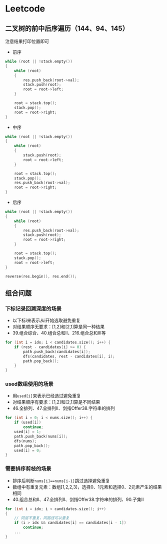 # Leetcode
## 二叉树的前中后序遍历（144、94、145）
注意结果打印位置即可
- 前序
```c++
while (root || !stack.empty())
{
    while (root)
    {
        res.push_back(root->val);
        stack.push(root);
        root = root->left;
    }

    root = stack.top();
    stack.pop();
    root = root->right;
}
```
- 中序
```c++
while (root || !stack.empty())
{
    while (root)
    {
        stack.push(root);
        root = root->left;
    }

    root = stack.top();
    stack.pop();
    res.push_back(root->val);
    root = root->right;
}
```
- 后序
```c++
while (root || !stack.empty())
{
    while (root)
    {
        res.push_back(root->val);
        stack.push(root);
        root = root->right;
    }

    root = stack.top();
    stack.pop();
    root = root->left;
}

reverse(res.begin(), res.end());
```

## 组合问题
### 下标记录回溯深度的场景
- 以下标i来表示从i开始选取避免重复
- 对结果顺序无要求：[1,2]和[2,1]算是同一种结果
- 39.组合综合、40.组合总和II、216.组合总和III等
```c++
for (int i = idx; i < candidates.size(); i++) {
    if (rest - candidates[i] >= 0) {
        path.push_back(candidates[i]);
        dfs(candidates, rest - candidates[i], i);
        path.pop_back();
    }
}
```
### used数组使用的场景
- 用`used[i]`来表示已经选过避免重复
- 对结果顺序有要求：[1,2]和[2,1]算是不同结果
- 46.全排列、47.全排列II、剑指Offer38.字符串的排列
```c++
for (int i = 0; i < nums.size(); i++) {
    if (used[i])
        continue;
    used[i] = 1;
    path.push_back(nums[i]);
    dfs(nums);
    path.pop_back();
    used[i] = 0;
}
```
### 需要排序剪枝的场景
- 排序后判断`nums[i]==nums[i-1]`跳过选择避免重复
- 数组中有重复元素：数组[1,2,2,3]，选择0、1元素和选择0、2元素产生的结果相同
- 40.组合总和II、47.全排列II、剑指Offer38.字符串的排列、90.子集II
```c++
for (int i = idx; i < candidates.size(); i++)
{
    // 同层不重复，同路径可以重复
    if (i > idx && candidates[i] == candidates[i - 1])
        continue;
    ...
}
```

